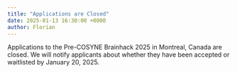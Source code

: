 ```yaml
---
title: "Applications are Closed"
date: 2025-01-13 16:30:00 +0000
author: Florian
---
```


Applications to the Pre-COSYNE Brainhack 2025 in Montreal, Canada are closed.
We will notify applicants about whether they have been accepted or waitlisted by January 20, 2025.